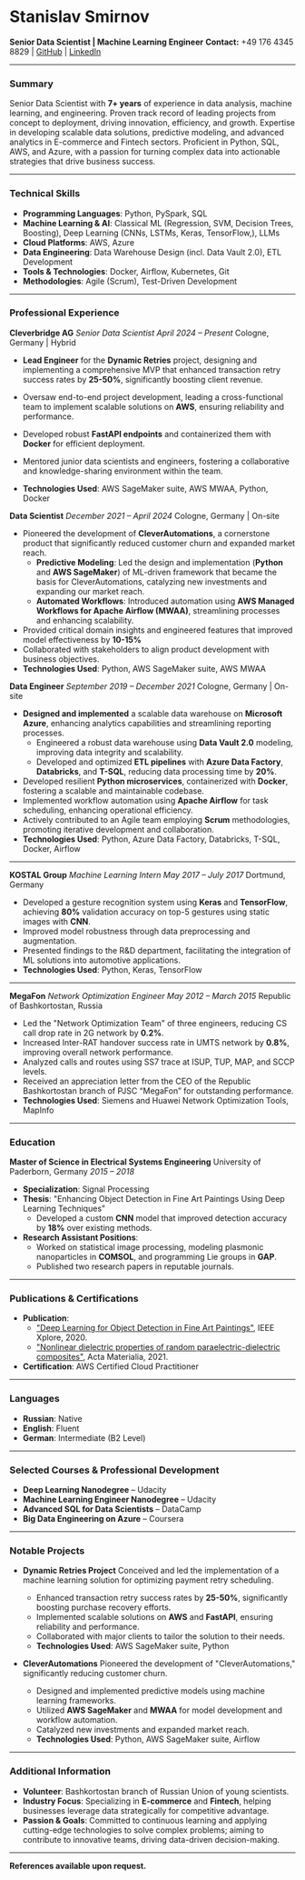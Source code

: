 # Stanislav Smirnov
**Senior Data Scientist | Machine Learning Engineer**
**Contact:** +49 176 4345 8829 | [GitHub](https://github.com/mrStasSmirnoff) | [LinkedIn](https://www.linkedin.com/in/smirnov-stanislav/)

---

### Summary

Senior Data Scientist with **7+ years** of experience in data analysis, machine learning, and engineering. Proven track record of leading projects from concept to deployment, driving innovation, efficiency, and growth. Expertise in developing scalable data solutions, predictive modeling, and advanced analytics in E-commerce and Fintech sectors. Proficient in Python, SQL, AWS, and Azure, with a passion for turning complex data into actionable strategies that drive business success.

---

### Technical Skills

- **Programming Languages**: Python, PySpark, SQL
- **Machine Learning & AI**: Classical ML (Regression, SVM, Decision Trees, Boosting), Deep Learning (CNNs, LSTMs, Keras, TensorFlow,), LLMs
- **Cloud Platforms**: AWS, Azure
- **Data Engineering**: Data Warehouse Design (incl. Data Vault 2.0), ETL Development
- **Tools & Technologies**: Docker, Airflow, Kubernetes, Git
- **Methodologies**: Agile (Scrum), Test-Driven Development

---

### Professional Experience

**Cleverbridge AG**
*Senior Data Scientist*
*April 2024 – Present*
Cologne, Germany | Hybrid

- **Lead Engineer** for the **Dynamic Retries** project, designing and implementing a comprehensive MVP that enhanced transaction retry success rates by **25-50%**, significantly boosting client revenue.
- Oversaw end-to-end project development, leading a cross-functional team to implement scalable solutions on **AWS**, ensuring reliability and performance.
- Developed robust **FastAPI endpoints** and containerized them with **Docker** for efficient deployment.
- Mentored junior data scientists and engineers, fostering a collaborative and knowledge-sharing environment within the team.

- **Technologies Used**: AWS SageMaker suite, AWS MWAA, Python, Docker

**Data Scientist**
*December 2021 – April 2024*
Cologne, Germany | On-site

- Pioneered the development of **CleverAutomations**, a cornerstone product that significantly reduced customer churn and expanded market reach.
  - **Predictive Modeling**: Led the design and implementation (**Python** and **AWS SageMaker**) of ML-driven framework that became the basis for CleverAutomations, catalyzing new investments and expanding our market reach.
  - **Automated Workflows**: Introduced automation using **AWS Managed Workflows for Apache Airflow (MWAA)**, streamlining processes and enhancing scalability.
- Provided critical domain insights and engineered features that improved model effectiveness by **10-15%**
- Collaborated with stakeholders to align product development with business objectives.
- **Technologies Used**: Python, AWS SageMaker suite, AWS MWAA

**Data Engineer**
*September 2019 – December 2021*
Cologne, Germany | On-site

- **Designed and implemented** a scalable data warehouse on **Microsoft Azure**, enhancing analytics capabilities and streamlining reporting processes.
  - Engineered a robust data warehouse using **Data Vault 2.0** modeling, improving data integrity and scalability.
  - Developed and optimized **ETL pipelines** with **Azure Data Factory**, **Databricks**, and **T-SQL**, reducing data processing time by **20%**.
- Developed resilient **Python microservices**, containerized with **Docker**, fostering a scalable and maintainable codebase.
- Implemented workflow automation using **Apache Airflow** for task scheduling, enhancing operational efficiency.
- Actively contributed to an Agile team employing **Scrum** methodologies, promoting iterative development and collaboration.
- **Technologies Used**: Python, Azure Data Factory, Databricks, T-SQL, Docker, Airflow

---

**KOSTAL Group**
*Machine Learning Intern*
*May 2017 – July 2017*
Dortmund, Germany

- Developed a gesture recognition system using **Keras** and **TensorFlow**, achieving **80%** validation accuracy on top-5 gestures using static images with **CNN**.
- Improved model robustness through data preprocessing and augmentation.
- Presented findings to the R&D department, facilitating the integration of ML solutions into automotive applications.
- **Technologies Used**: Python, Keras, TensorFlow

---

**MegaFon**
*Network Optimization Engineer*
*May 2012 – March 2015*
Republic of Bashkortostan, Russia

- Led the "Network Optimization Team" of three engineers, reducing CS call drop rate in 2G network by **0.2%**.
- Increased Inter-RAT handover success rate in UMTS network by **0.8%**, improving overall network performance.
- Analyzed calls and routes using SS7 trace at ISUP, TUP, MAP, and SCCP levels.
- Received an appreciation letter from the CEO of the Republic Bashkortostan branch of PJSC “MegaFon” for outstanding performance.
- **Technologies Used**: Siemens and Huawei Network Optimization Tools, MapInfo

---

### Education

**Master of Science in Electrical Systems Engineering**
University of Paderborn, Germany
*2015 – 2018*
- **Specialization**: Signal Processing
- **Thesis**: "Enhancing Object Detection in Fine Art Paintings Using Deep Learning Techniques"
  - Developed a custom **CNN** model that improved detection accuracy by **18%** over existing methods.
- **Research Assistant Positions**:
  - Worked on statistical image processing, modeling plasmonic nanoparticles in **COMSOL**, and programming Lie groups in **GAP**.
  - Published two research papers in reputable journals.

---

### Publications & Certifications

- **Publication**:
    - ["Deep Learning for Object Detection in Fine Art Paintings"](https://ieeexplore.ieee.org/abstract/document/9089828), IEEE Xplore, 2020.
    - ["Nonlinear dielectric properties of random paraelectric-dielectric composites"](https://www.sciencedirect.com/science/article/abs/pii/S1359645420308491), Acta Materialia, 2021.
- **Certification**: AWS Certified Cloud Practitioner

---

### Languages

- **Russian**: Native
- **English**: Fluent
- **German**: Intermediate (B2 Level)

---

### Selected Courses & Professional Development

- **Deep Learning Nanodegree** – Udacity
- **Machine Learning Engineer Nanodegree** – Udacity
- **Advanced SQL for Data Scientists** – DataCamp
- **Big Data Engineering on Azure** – Coursera

---

### Notable Projects

- **Dynamic Retries Project**
  Conceived and led the implementation of a machine learning solution for optimizing payment retry scheduling.
  - Enhanced transaction retry success rates by **25-50%**, significantly boosting purchase recovery efforts.
  - Implemented scalable solutions on **AWS** and **FastAPI**, ensuring reliability and performance.
  - Collaborated with major clients to tailor the solution to their needs.
  - **Technologies Used**: AWS SageMaker suite, Python

- **CleverAutomations**
  Pioneered the development of "CleverAutomations," significantly reducing customer churn.
  - Designed and implemented predictive models using machine learning frameworks.
  - Utilized **AWS SageMaker** and **MWAA** for model development and workflow automation.
  - Catalyzed new investments and expanded market reach.
  - **Technologies Used**: Python, AWS SageMaker suite, Airflow

---

### Additional Information

- **Volunteer**: Bashkortostan branch of Russian Union of young scientists.
- **Industry Focus**: Specializing in **E-commerce** and **Fintech**, helping businesses leverage data strategically for competitive advantage.
- **Passion & Goals**: Committed to continuous learning and applying cutting-edge technologies to solve complex problems; aiming to contribute to innovative teams, driving data-driven decision-making.

---

**References available upon request.**
